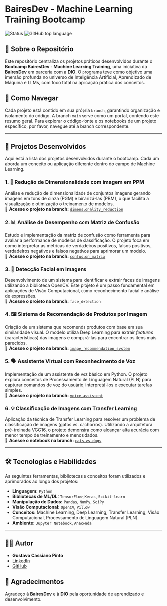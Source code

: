 # BairesDev - Machine Learning Training Bootcamp

![Status](https://img.shields.io/badge/Status-Concluído-brightgreen)
![GitHub top language](https://img.shields.io/github/languages/top/guscassiano/Dio_ML_bootcamp)

## 📄 Sobre o Repositório

Este repositório centraliza os projetos práticos desenvolvidos durante o **Bootcamp BairesDev - Machine Learning Training**, uma iniciativa da **BairesDev** em parceria com a **DIO**. O programa teve como objetivo uma imersão profunda no universo de Inteligência Artificial, Aprendizado de Máquina e LLMs, com foco total na aplicação prática dos conceitos.

## 🚀 Como Navegar

Cada projeto está contido em sua própria `branch`, garantindo organização e isolamento do código. A branch `main` serve como um portal, contendo este resumo geral. Para explorar o código-fonte e os notebooks de um projeto específico, por favor, navegue até a branch correspondente.

---

## 📂 Projetos Desenvolvidos

Aqui está a lista dos projetos desenvolvidos durante o bootcamp. Cada um aborda um conceito ou aplicação diferente dentro do campo de Machine Learning.

### 1. 🧠 Redução de Dimensionalidade com imagem em PPM
Análise e redução de dimensionalidade de conjuntos imagens gerando imagens em tons de cinza (PGM) e binarizá-las (PBM), o que facilita a visualização e otimização o treinamento de modelos.
<br>
🔗 **Acesse o projeto na branch:** [`dimensionality_reduction`](https://github.com/guscassiano/Dio_ML_bootcamp/tree/dimensionality_reduction)

### 2. 📊 Análise de Desempenho com Matriz de Confusão
Estudo e implementação da matriz de confusão como ferramenta para avaliar a performance de modelos de classificação. O projeto foca em como interpretar as métricas de verdadeiros positivos, falsos positivos, verdadeiros negativos e falsos negativos para aprimorar um modelo.
<br>
🔗 **Acesse o projeto na branch:** [`confusion_matrix`](https://github.com/guscassiano/Dio_ML_bootcamp/tree/confusion_matrix)

### 3. 📸 Detecção Facial em Imagens
Desenvolvimento de um sistema para identificar e extrair faces de imagens utilizando a biblioteca OpenCV. Este projeto é um passo fundamental em aplicações de Visão Computacional, como reconhecimento facial e análise de expressões.
<br>
🔗 **Acesse o projeto na branch:** [`face_detection`](https://github.com/guscassiano/Dio_ML_bootcamp/tree/face_detection)

### 4. 🖼️ Sistema de Recomendação de Produtos por Imagem
Criação de um sistema que recomenda produtos com base em sua similaridade visual. O modelo utiliza Deep Learning para extrair *features* (características) das imagens e compará-las para encontrar os itens mais parecidos.
<br>
🔗 **Acesse o projeto na branch:** [`image_recommendation_system`](https://github.com/guscassiano/Dio_ML_bootcamp/tree/image_recommendation_system)

### 5. 🗣️ Assistente Virtual com Reconhecimento de Voz
Implementação de um assistente de voz básico em Python. O projeto explora conceitos de Processamento de Linguagem Natural (PLN) para capturar comandos de voz do usuário, interpretá-los e executar tarefas simples.
<br>
🔗 **Acesse o projeto na branch:** [`voice_assistent`](./tree/voice_assistent)

### 6. 💡 Classificação de Imagens com Transfer Learning
Aplicação da técnica de Transfer Learning para resolver um problema de classificação de imagens (gatos vs. cachorros). Utilizando a arquitetura pré-treinada VGG16, o projeto demonstra como alcançar alta acurácia com menor tempo de treinamento e menos dados.
<br>
🔗 **Acesse o notebook na branch:** [`cats-vs-dogs`](https://github.com/guscassiano/Dio_ML_bootcamp/tree/cats-vs-dogs)

---

## 🛠️ Tecnologias e Habilidades

As seguintes ferramentas, bibliotecas e conceitos foram utilizados e aprimorados ao longo dos projetos:

* **Linguagem:** `Python`
* **Bibliotecas de ML/DL:** `TensorFlow`, `Keras`, `Scikit-learn`
* **Manipulação de Dados:** `Pandas`, `NumPy`, `SciPy`
* **Visão Computacional:** `OpenCV`, `Pillow`
* **Conceitos:** Machine Learning, Deep Learning, Transfer Learning, Visão Computacional, Processamento de Linguagem Natural (PLN).
* **Ambiente:** `Jupyter Notebook`, `Anaconda`

---

## 👨‍💻 Autor

* **Gustavo Cassiano Pinto**
* [LinkedIn](https://linkedin.com/in/gustavocassiano-dev)
* [GitHub](https://github.com/guscassiano)

## 🙏 Agradecimentos

Agradeço à **BairesDev** e à **DIO** pela oportunidade de aprendizado e desenvolvimento.
